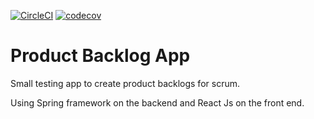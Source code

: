 [![CircleCI](https://circleci.com/gh/EmilioJeldes/pblog.svg?style=svg)](https://circleci.com/gh/EmilioJeldes/pblog) [![codecov](https://codecov.io/gh/EmilioJeldes/pblog/branch/master/graph/badge.svg)](https://codecov.io/gh/EmilioJeldes/pblog)
# Product Backlog App
Small testing app to create product backlogs for scrum.

Using Spring framework on the backend and React Js on the front end. 